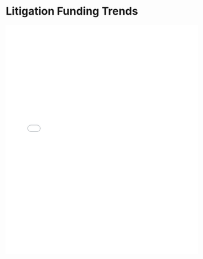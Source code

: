 # Litigation Funding Trends

<embed src="Litigation Funding Trends.pdf" type="application/pdf" width="100%" height="600px">
